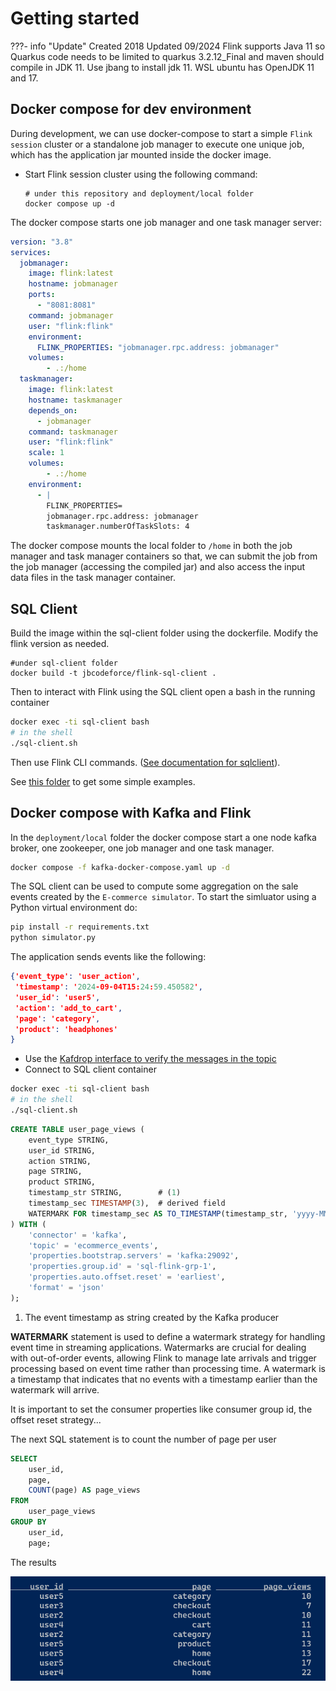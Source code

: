 # Getting started

???- info "Update"
    Created 2018 Updated 09/2024
    Flink supports Java 11 so Quarkus code needs to be limited to quarkus 3.2.12_Final and maven should compile in JDK 11.
    Use jbang to install jdk 11. WSL ubuntu has OpenJDK 11 and 17.

## Docker compose for dev environment

During development, we can use docker-compose to start a simple `Flink session` cluster or a standalone job manager to execute one unique job, which has the application jar mounted inside the docker image.

* Start Flink session cluster using the following command: 

  ```shell
  # under this repository and deployment/local folder
  docker compose up -d
  ```

The docker compose starts one job manager and one task manager server:

```yaml
version: "3.8"
services:
  jobmanager:
    image: flink:latest
    hostname: jobmanager
    ports:
      - "8081:8081"
    command: jobmanager
    user: "flink:flink"
    environment:
      FLINK_PROPERTIES: "jobmanager.rpc.address: jobmanager"
    volumes:  
        - .:/home
  taskmanager:
    image: flink:latest 
    hostname: taskmanager
    depends_on:
      - jobmanager
    command: taskmanager
    user: "flink:flink"
    scale: 1
    volumes:
        - .:/home
    environment:
      - |
        FLINK_PROPERTIES=
        jobmanager.rpc.address: jobmanager
        taskmanager.numberOfTaskSlots: 4
```

The docker compose mounts the local folder to `/home` in both the job manager and task manager containers so that, we can submit the job from the job manager (accessing the compiled jar) and also access the input data files in the task manager container.

## SQL Client

Build the image within the sql-client folder using the dockerfile. Modify the flink version as needed.

```shell
#under sql-client folder
docker build -t jbcodeforce/flink-sql-client .
```

Then to interact with Flink using the SQL client open a bash in the running container

```sh
docker exec -ti sql-client bash
# in the shell
./sql-client.sh
```

Then use Flink CLI commands. ([See documentation for sqlclient](https://nightlies.apache.org/flink/flink-docs-release-1.19/docs/dev/table/sqlclient/)).

See [this folder](https://github.com/jbcodeforce/flink-studies/tree/master/flink-sql-demo/basic-sql) to get some simple examples.

## Docker compose with Kafka and Flink

In the `deployment/local` folder the docker compose start a one node kafka broker, one zookeeper, one job manager and one task manager.

```sh
docker compose -f kafka-docker-compose.yaml up -d
```

The SQL client can be used to compute some aggregation on the sale events created by the `E-commerce simulator`. To start the simluator using a Python virtual environment do:

```sh 
pip install -r requirements.txt
python simulator.py
```
The application sends events like the following:

```json
{'event_type': 'user_action', 
 'timestamp': '2024-09-04T15:24:59.450582', 
 'user_id': 'user5', 
 'action': 'add_to_cart', 
 'page': 'category', 
 'product': 'headphones'
}
```

* Use the [Kafdrop interface to verify the messages in the topic](http://localhost:9000/topic/ecommerce_events)
* Connect to SQL client container

```sh
docker exec -ti sql-client bash
# in the shell
./sql-client.sh
```

```sql title="User page view on kafka stream"
CREATE TABLE user_page_views (
    event_type STRING,
    user_id STRING,
    action STRING,
    page STRING,
    product STRING,
    timestamp_str STRING,        # (1)
    timestamp_sec TIMESTAMP(3),  # derived field
    WATERMARK FOR timestamp_sec AS TO_TIMESTAMP(timestamp_str, 'yyyy-MM-dd HH:mm:ss') - INTERVAL '5' SECOND
) WITH (
    'connector' = 'kafka',
    'topic' = 'ecommerce_events',
    'properties.bootstrap.servers' = 'kafka:29092',
    'properties.group.id' = 'sql-flink-grp-1',
    'properties.auto.offset.reset' = 'earliest',
    'format' = 'json'  
);
```

1. The event timestamp as string created by the Kafka producer

**WATERMARK** statement is used to define a watermark strategy for handling event time in streaming applications. Watermarks are crucial for dealing with out-of-order events, allowing Flink to manage late arrivals and trigger processing based on event time rather than processing time. A watermark is a timestamp that indicates that no events with a timestamp earlier than the watermark will arrive. 

It is important to set the consumer properties like consumer group id, the offset reset strategy...

The next SQL statement is to count the number of page per user

```sql
SELECT 
    user_id, 
    page,
    COUNT(page) AS page_views 
FROM 
    user_page_views 
GROUP BY 
    user_id,
    page;
```

The results

![](./images/query_result.png)


